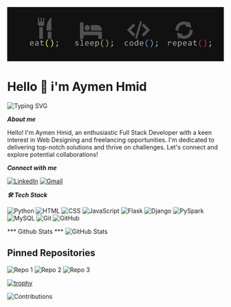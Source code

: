 
<img src="1728398033498.jpeg" />

# Hello 👋 i'm Aymen Hmid


<img src="https://camo.githubusercontent.com/444e87bad40dbdf4e5b5be30b075a9cf49613eb1db7333b6867f5430fd8a31cd/68747470733a2f2f726561646d652d747970696e672d7376672e6865726f6b756170702e636f6d3f666f6e743d466972612b436f6465267765696768743d3730302670617573653d313030302663656e7465723d74727565267643656e7465723d747275652672616e646f6d3d66616c73652677696474683d353335266c696e65733d536f6674776172652b456e67696e6565723b46756c6c2b537461636b2b446576656c6f7065723b467265656c616e6365723b" alt="Typing SVG" data-canonical-src="https://readme-typing-svg.herokuapp.com?font=Fira+Code&amp;weight=700&amp;pause=1000&amp;center=true&amp;vCenter=true&amp;random=false&amp;width=535&amp;lines=Software+Engineer;Data+Scientist;Freelancer;" style="max-width: 100%;">

***About me***

Hello! I'm Aymen Hmid, an enthusiastic Full Stack Developer with a keen interest in Web Designing and freelancing opportunities. I'm dedicated to delivering top-notch solutions and thrive on challenges. Let's connect and explore potential collaborations!

***Connect with me***

[![LinkedIn](https://img.shields.io/badge/LinkedIn-0077B5?style=for-the-badge&logo=linkedin&logoColor=white)](https://www.linkedin.com/in/aymen-hmid/)
[![Gmail](https://img.shields.io/badge/Gmail-D14836?style=for-the-badge&logo=gmail&logoColor=white)](hmidaymen97@gmail.com)

***🛠  Tech Stack***

![Python](https://img.shields.io/badge/Python-3776AB?style=for-the-badge&logo=python&logoColor=white)
![HTML](https://img.shields.io/badge/HTML5-E34F26?style=for-the-badge&logo=html5&logoColor=white)
![CSS](https://img.shields.io/badge/CSS3-1572B6?style=for-the-badge&logo=css3&logoColor=white)
![JavaScript](https://img.shields.io/badge/JavaScript-F7DF1E?style=for-the-badge&logo=javascript&logoColor=black)
![Flask](https://img.shields.io/badge/Flask-000000?style=for-the-badge&logo=flask&logoColor=white)
![Django](https://img.shields.io/badge/Django-092E20?style=for-the-badge&logo=django&logoColor=white)
![PySpark](https://img.shields.io/badge/PySpark-E25A1C?style=for-the-badge&logo=apachespark&logoColor=white)
![MySQL](https://img.shields.io/badge/MySQL-4479A1?style=for-the-badge&logo=mysql&logoColor=white)
![Git](https://img.shields.io/badge/Git-F05032?style=for-the-badge&logo=git&logoColor=white)
![GitHub](https://img.shields.io/badge/GitHub-181717?style=for-the-badge&logo=github&logoColor=white)

*** Github Stats ***
![GitHub Stats](https://github-readme-stats.vercel.app/api?username=aymenhmid&show_icons=true&theme=default)


## Pinned Repositories

![Repo 1](https://github-readme-stats.vercel.app/api/pin/?username=aymenhmid&repo=Crowd-estimator)
![Repo 2](https://github-readme-stats.vercel.app/api/pin/?username=aymenhmid&repo=Neatcode)
![Repo 3](https://github-readme-stats.vercel.app/api/pin/?username=aymenhmid&repo=BERT_sentiment_analysis)


[![trophy](https://github-profile-trophy.vercel.app/?username=aymenhmid)](https://github.com/aymenhmid/github-profile-trophy)

![Contributions](https://github-readme-streak-stats.herokuapp.com/?user=aymenhmid)


